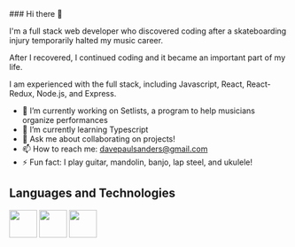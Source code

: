 <div style="display: flex, width: 100%">
### Hi there 👋

I'm a full stack web developer who discovered coding after a skateboarding injury temporarily halted my music career.

 After I recovered, I continued coding and it became an important part of my life.
 
 I am experienced with the full stack, including Javascript, React, React-Redux, Node.js, and Express.

- 🔭 I’m currently working on Setlists, a program to help musicians organize performances
- 🌱 I’m currently learning Typescript
- 💬 Ask me about collaborating on projects!
- 📫 How to reach me: davepaulsanders@gmail.com
- ⚡ Fun fact: I play guitar, mandolin, banjo, lap steel, and ukulele!

## Languages and Technologies

<div style="display: flex, justify-content: center, align-items: center">
<img src="https://upload.wikimedia.org/wikipedia/commons/9/99/Unofficial_JavaScript_logo_2.svg" style="width: 50px"/>
<img src="https://upload.wikimedia.org/wikipedia/commons/a/a7/React-icon.svg" style="width: 50px"/>
<img src="https://upload.wikimedia.org/wikipedia/commons/b/b2/Bootstrap_logo.svg" style="width: 50px"/>
</div>
 
</div>
